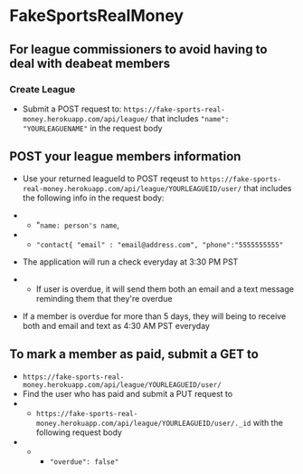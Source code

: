 # FakeSportsRealMoney
## For league commissioners to avoid having to deal with deabeat members
### Create League
 * Submit a POST request to: `https://fake-sports-real-money.herokuapp.com/api/league/` that includes `"name": "YOURLEAGUENAME"` in the request body
## POST your league members information
 * Use your returned leagueId to POST reqeust to `https://fake-sports-real-money.herokuapp.com/api/league/YOURLEAGUEID/user/` that includes the following info in the request body:
 * * "`name: person's name`,
 * * `"contact{ "email" : "email@address.com", "phone":"5555555555"`


* The application will run a check everyday at 3:30 PM PST
* * If user is overdue, it will send them both an email and a text message reminding them that they're overdue
* If a member is overdue for more than 5 days, they will being to receive both and email and text as 4:30 AM PST everyday

## To mark a member as paid, submit a GET to
* `https://fake-sports-real-money.herokuapp.com/api/league/YOURLEAGUEID/user/`
* Find the user who has paid and submit a PUT request to
* * `https://fake-sports-real-money.herokuapp.com/api/league/YOURLEAGUEID/user/._id`  with the following request body
* * * `"overdue": false"`
